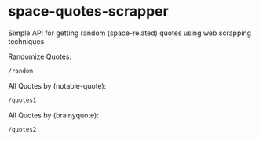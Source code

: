 # space-quotes-scrapper
Simple API for getting random (space-related) quotes using web scrapping techniques

Randomize Quotes:

```sh
/random
```

All Quotes by (notable-quote):

```sh
/quotes1
```

All Quotes by (brainyquote):

```sh
/quotes2
```
